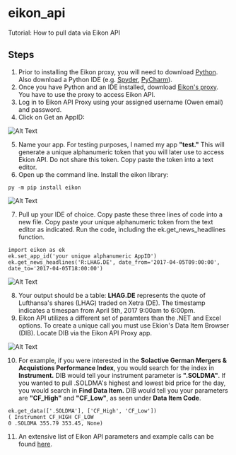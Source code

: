 # eikon_api
Tutorial: How to pull data via Eikon API 

## Steps
1. Prior to installing the Eikon proxy, you will need to download [Python](https://www.python.org/downloads/). Also download a Python IDE (e.g. [Spyder](https://anaconda.org/anaconda/anaconda-navigator), [PyCharm](https://www.jetbrains.com/pycharm/download/#section=windows)). 
2. Once you have Python and an IDE installed, download [Eikon's proxy](https://developers.thomsonreuters.com/eikon-data-apis/downloads). You have to use the proxy to access Eikon API. 
3. Log in to Eikon API Proxy using your assigned username (Owen email) and password. 
4. Click on Get an AppID:

![Alt Text](http://i64.tinypic.com/331dpoh.png)

5. Name your app. For testing purposes, I named my app **"test."** This will generate a unique alphanumeric token that you will later use to access Ekion API. Do not share this token. Copy paste the token into a text editor. 
6. Open up the command line. Install the eikon library:
```
py -m pip install eikon
```
![Alt Text](https://media.giphy.com/media/l1IBjYjZsFJMfWJig/giphy.gif)

7. Pull up your IDE of choice. Copy paste these three lines of code into a new file. Copy paste your unique alphanumeric token from the text editor as indicated. Run the code, including the ek.get_news_headlines function. 
```
import eikon as ek
ek.set_app_id('your unique alphanumeric AppID')
ek.get_news_headlines('R:LHAG.DE', date_from='2017-04-05T09:00:00', date_to='2017-04-05T18:00:00')
```
![Alt Text](https://media.giphy.com/media/3oFzmiH7vMzbFEQOpG/giphy.gif)

8. Your output should be a table: **LHAG.DE** represents the quote of Lufthansa's shares (LHAG) traded on Xetra (DE). The timestamp indicates a timespan from April 5th, 2017 9:00am to 6:00pm. 
9. Eikon API utilizes a different set of paramters than the .NET and Excel options. To create a unique call you must use Ekion's Data Item Browser (DIB). Locate DIB via the Eikon API Proxy app. 

![Alt Text](https://media.giphy.com/media/d3OG1zusIRPrmROM/giphy.gif)

10. For example, if you were interested in the **Solactive German Mergers & Acquistions Performance Index**, you would search for the index in **Instrument.** DIB would tell your instrument parameter is **".SOLDMA"**. If you wanted to pull .SOLDMA's highest and lowest bid price for the day, you would search in **Find Data Item.** DIB would tell you your parameters are **"CF_High"** and **"CF_Low"**, as seen under **Data Item Code**.  
```
ek.get_data(['.SOLDMA'], ['CF_High', 'CF_Low'])
( Instrument CF_HIGH CF_LOW
0 .SOLDMA 355.79 353.45, None)
```
11. An extensive list of Eikon API parameters and example calls can be found [here](https://docs-developers.thomsonreuters.com/1513187148816/14684/book/en/eikon/index.html#get_data). 
